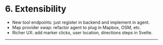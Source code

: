 # 6. Extensibility

- New tool endpoints: just register in backend and implement in agent.
- Map provider swap: refactor agent to plug in Mapbox, OSM, etc.
- Richer UX: add marker clicks, user location, directions steps in Svelte.

---
